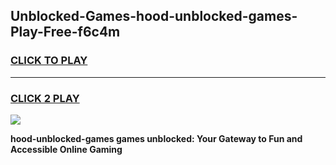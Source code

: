
## Unblocked-Games-hood-unblocked-games-Play-Free-f6c4m
<h3>
<a href="https://premium76.site?title=hood-unblocked-games&ref=24M">CLICK TO PLAY</a></h3>
<hr>

<h3>
<a href="https://premium76.site?title=hood-unblocked-games&ref=24M">CLICK 2 PLAY</a>
  
</h3>

<a href="https://premium76.site?title=hood-unblocked-games&ref=24M"><img src="https://clearcache.store/games.png"></a>


**hood-unblocked-games games unblocked: Your Gateway to Fun and Accessible Online Gaming**
